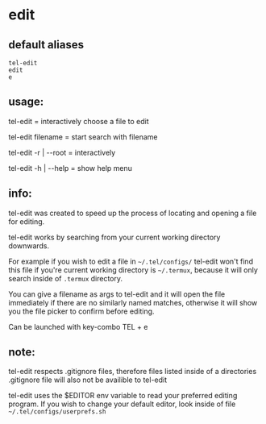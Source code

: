 # edit

## default aliases
```
tel-edit
edit
e
```
## usage:

tel-edit		= interactively choose a file to edit

tel-edit filename	= start search with filename

tel-edit -r | --root 	= interactively

tel-edit -h | --help 	= show help menu

## info:

tel-edit was created to speed up the process of locating and opening a file for editing.

tel-edit works by searching from your current working directory downwards.

For example if you wish to edit a file in `~/.tel/configs/` tel-edit won't find this file if you're current working directory is `~/.termux`, because it will only search inside of `.termux` directory.

You can give a filename as args to tel-edit and it will open the file immediately if there are no similarly named matches, otherwise it will show you the file picker to confirm before editing. 

Can be launched with key-combo TEL + e

## note:

tel-edit respects .gitignore files, therefore files listed inside of a directories .gitignore file will also not be availible to tel-edit

tel-edit uses the $EDITOR env variable to read your preferred editing program. If you wish to change your default editor, look inside of file `~/.tel/configs/userprefs.sh`

